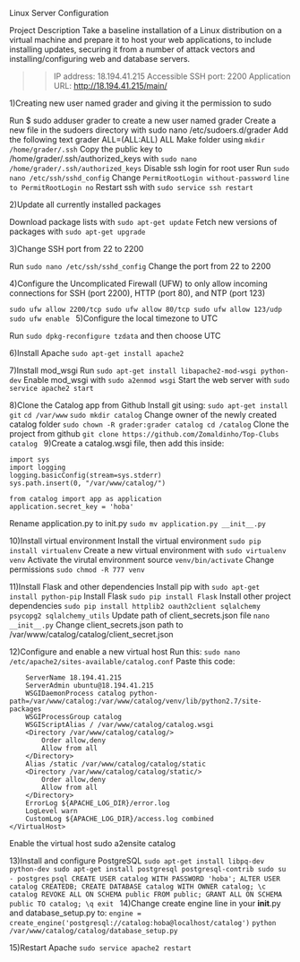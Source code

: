 Linux Server Configuration

Project Description
Take a baseline installation of a Linux distribution on a virtual machine and prepare it to host your web applications, to include installing updates, securing it from a number of attack vectors and installing/configuring web and database servers.

>> IP address: 18.194.41.215
>> Accessible SSH port: 2200
>> Application URL: http://18.194.41.215/main/

1)Creating new user named grader and giving it the permission to sudo

Run $ sudo adduser grader to create a new user named grader
Create a new file in the sudoers directory with sudo nano /etc/sudoers.d/grader
Add the following text grader ALL=(ALL:ALL) ALL
Make folder using ```mkdir /home/grader/.ssh```
Copy the public key to /home/grader/.ssh/authorized_keys with `sudo nano /home/grader/.ssh/authorized_keys`
Disable ssh login for root user
Run ```sudo nano /etc/ssh/sshd_config```
Change ```PermitRootLogin without-password``` `line to PermitRootLogin no`
Restart ssh with `sudo service ssh restart`

2)Update all currently installed packages

Download package lists with `sudo apt-get update`
Fetch new versions of packages with `sudo apt-get upgrade`

3)Change SSH port from 22 to 2200

Run `sudo nano /etc/ssh/sshd_config`
Change the port from 22 to 2200

4)Configure the Uncomplicated Firewall (UFW) to only allow incoming connections for SSH (port 2200), HTTP (port 80), and NTP (port 123)

`sudo ufw allow 2200/tcp
sudo ufw allow 80/tcp
sudo ufw allow 123/udp
sudo ufw enable
`
5)Configure the local timezone to UTC

Run `sudo dpkg-reconfigure tzdata` and then choose UTC

6)Install Apache
`sudo apt-get install apache2`

7)Install mod_wsgi
Run `sudo apt-get install libapache2-mod-wsgi python-dev`
Enable mod_wsgi with `sudo a2enmod wsgi`
Start the web server with `sudo service apache2 start`

8)Clone the Catalog app from Github
Install git using: `sudo apt-get install git`
`cd /var/www`
`sudo mkdir catalog`
Change owner of the newly created catalog folder `sudo chown -R grader:grader catalog
cd /catalog`
Clone the project from github `git clone https://github.com/Zomaldinho/Top-Clubs catalog
`
9)Create a catalog.wsgi file, then add this inside:
```
import sys
import logging
logging.basicConfig(stream=sys.stderr)
sys.path.insert(0, "/var/www/catalog/")

from catalog import app as application
application.secret_key = 'hoba'
```

Rename application.py to init.py `sudo mv application.py __init__.py`

10)Install virtual environment
Install the virtual environment `sudo pip install virtualenv`
Create a new virtual environment with `sudo virtualenv venv`
Activate the virutal environment source `venv/bin/activate`
Change permissions `sudo chmod -R 777 venv`

11)Install Flask and other dependencies
Install pip with `sudo apt-get install python-pip`
Install Flask `sudo pip install Flask`
Install other project dependencies `sudo pip install httplib2 oauth2client sqlalchemy psycopg2 sqlalchemy_utils`
Update path of client_secrets.json file
`nano __init__.py`
Change client_secrets.json path to /var/www/catalog/catalog/client_secret.json

12)Configure and enable a new virtual host
Run this: `sudo nano /etc/apache2/sites-available/catalog.conf`
Paste this code:
```<VirtualHost *:80>
    ServerName 18.194.41.215
    ServerAdmin ubuntu@18.194.41.215
    WSGIDaemonProcess catalog python-path=/var/www/catalog:/var/www/catalog/venv/lib/python2.7/site-packages
    WSGIProcessGroup catalog
    WSGIScriptAlias / /var/www/catalog/catalog.wsgi
    <Directory /var/www/catalog/catalog/>
        Order allow,deny
        Allow from all
    </Directory>
    Alias /static /var/www/catalog/catalog/static
    <Directory /var/www/catalog/catalog/static/>
        Order allow,deny
        Allow from all
    </Directory>
    ErrorLog ${APACHE_LOG_DIR}/error.log
    LogLevel warn
    CustomLog ${APACHE_LOG_DIR}/access.log combined
</VirtualHost>
```
Enable the virtual host sudo a2ensite catalog

13)Install and configure PostgreSQL
`sudo apt-get install libpq-dev python-dev
sudo apt-get install postgresql postgresql-contrib
sudo su - postgres`
`psql
CREATE USER catalog WITH PASSWORD 'hoba';
ALTER USER catalog CREATEDB;
CREATE DATABASE catalog WITH OWNER catalog;
\c catalog
REVOKE ALL ON SCHEMA public FROM public;
GRANT ALL ON SCHEMA public TO catalog;
\q
exit
`
14)Change create engine line in your __init__.py and database_setup.py to: 
`engine = create_engine('postgresql://catalog:hoba@localhost/catalog')`
`python /var/www/catalog/catalog/database_setup.py`

15)Restart Apache
`sudo service apache2 restart`
